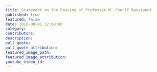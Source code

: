 ```yaml
---
title: Statement on the Passing of Professor M. Cherif Bassiouni
published: true
featured: false
date: 2016-08-01 12:00:00
category:
contributors:
description:
pull_quote:
pull_quote_attribution:
featured_image_path:
featured_image_attribution:
youtube_video_id:
---
```

